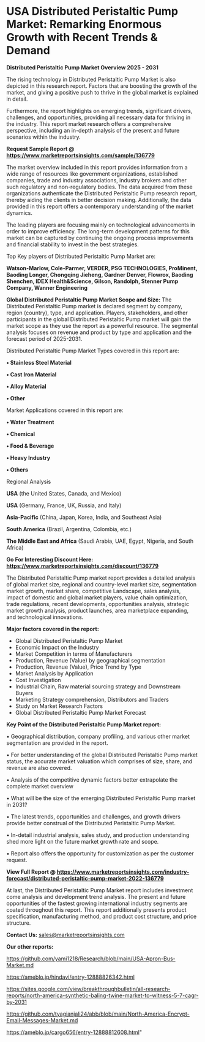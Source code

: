 # USA Distributed Peristaltic Pump Market: Remarking Enormous Growth with Recent Trends & Demand

<Strong> Distributed Peristaltic Pump Market Overview 2025 - 2031</strong>

The rising technology in Distributed Peristaltic Pump Market is also depicted in this research report. Factors that are boosting the growth of the market, and giving a positive push to thrive in the global market is explained in detail.

Furthermore, the report highlights on emerging trends, significant drivers, challenges, and opportunities, providing all necessary data for thriving in the industry. This report market research offers a comprehensive perspective, including an in-depth analysis of the present and future scenarios within the industry.

<strong>Request Sample Report @ <a href=https://www.marketreportsinsights.com/sample/136779>https://www.marketreportsinsights.com/sample/136779</a></strong>

The market overview included in this report provides information from a wide range of resources like government organizations, established companies, trade and industry associations, industry brokers and other such regulatory and non-regulatory bodies. The data acquired from these organizations authenticate the Distributed Peristaltic Pump research report, thereby aiding the clients in better decision making. Additionally, the data provided in this report offers a contemporary understanding of the market dynamics.

The leading players are focusing mainly on technological advancements in order to improve efficiency. The long-term development patterns for this market can be captured by continuing the ongoing process improvements and financial stability to invest in the best strategies.

Top Key players of Distributed Peristaltic Pump Market are:

<strong>Watson-Marlow, Cole-Parmer, VERDER, PSG TECHNOLOGIES, ProMinent, Baoding Longer, Chongqing Jieheng, Gardner Denver, Flowrox, Baoding Shenchen, IDEX Health&Science, Gilson, Randolph, Stenner Pump Company, Wanner Engineering</strong>

<strong><b>Global Distributed Peristaltic Pump Market Scope and Size:</b></strong>
The Distributed Peristaltic Pump market is declared segment by company, region (country), type, and application. Players, stakeholders, and other participants in the global Distributed Peristaltic Pump market will gain the market scope as they use the report as a powerful resource. The segmental analysis focuses on revenue and product by type and application and the forecast period of 2025-2031.

Distributed Peristaltic Pump Market Types covered in this report are:

<strong>• Stainless Steel Material

• Cast Iron Material

• Alloy Material

• Other</strong>

Market Applications covered in this report are:

<strong>• Water Treatment

• Chemical

• Food & Beverage

• Heavy Industry

• Others</strong> 

Regional Analysis

<strong>USA</strong> (the United States, Canada, and Mexico)

<strong>USA</strong> (Germany, France, UK, Russia, and Italy)

<strong>Asia-Pacific</strong> (China, Japan, Korea, India, and Southeast Asia)

<strong>South America</strong> (Brazil, Argentina, Colombia, etc.)

<strong>The Middle East and Africa</strong> (Saudi Arabia, UAE, Egypt, Nigeria, and South Africa)

<strong>Go For Interesting Discount Here: <a href=https://www.marketreportsinsights.com/discount/136779>https://www.marketreportsinsights.com/discount/136779</a></strong>

The Distributed Peristaltic Pump market report provides a detailed analysis of global market size, regional and country-level market size, segmentation market growth, market share, competitive Landscape, sales analysis, impact of domestic and global market players, value chain optimization, trade regulations, recent developments, opportunities analysis, strategic market growth analysis, product launches, area marketplace expanding, and technological innovations.

<strong><b>Major factors covered in the report:</b></strong>
<ul>
  <li>Global Distributed Peristaltic Pump Market </li>
  <li>Economic Impact on the Industry</li>
  <li>Market Competition in terms of Manufacturers</li>
  <li>Production, Revenue (Value) by geographical segmentation</li>
  <li>Production, Revenue (Value), Price Trend by Type</li>
  <li>Market Analysis by Application</li>
  <li>Cost Investigation</li>
  <li>Industrial Chain, Raw material sourcing strategy and Downstream Buyers</li>
  <li>Marketing Strategy comprehension, Distributors and Traders</li>
  <li>Study on Market Research Factors</li>
  <li>Global Distributed Peristaltic Pump Market Forecast</li>
</ul>

<strong><b>Key Point of the Distributed Peristaltic Pump Market report:</b></strong>

• Geographical distribution, company profiling, and various other market segmentation are provided in the report.

• For better understanding of the global Distributed Peristaltic Pump market status, the accurate market valuation which comprises of size, share, and revenue are also covered.

• Analysis of the competitive dynamic factors better extrapolate the complete market overview

• What will be the size of the emerging Distributed Peristaltic Pump market in 2031?

• The latest trends, opportunities and challenges, and growth drivers provide better construal of the Distributed Peristaltic Pump Market.

• In-detail industrial analysis, sales study, and production understanding shed more light on the future market growth rate and scope.

• Report also offers the opportunity for customization as per the customer request.

<strong><b>View Full Report @ <a href=https://www.marketreportsinsights.com/industry-forecast/distributed-peristaltic-pump-market-2022-136779>https://www.marketreportsinsights.com/industry-forecast/distributed-peristaltic-pump-market-2022-136779</a></b></strong>


At last, the Distributed Peristaltic Pump Market report includes investment come analysis and development trend analysis. The present and future opportunities of the fastest growing international industry segments are coated throughout this report. This report additionally presents product specification, manufacturing method, and product cost structure, and price structure.

<strong>Contact Us:</strong>
sales@marketreportsinsights.com

<strong>Our other reports:</strong>

<a href=https://github.com/yami1218/Research/blob/main/USA-Apron-Bus-Market.md>https://github.com/yami1218/Research/blob/main/USA-Apron-Bus-Market.md</a>

<a href=https://ameblo.jp/hindavi/entry-12888826342.html>https://ameblo.jp/hindavi/entry-12888826342.html</a>

<a href=https://sites.google.com/view/breakthroughbulletin/all-research-reports/north-america-synthetic-baling-twine-market-to-witness-5-7-cagr-by-2031>https://sites.google.com/view/breakthroughbulletin/all-research-reports/north-america-synthetic-baling-twine-market-to-witness-5-7-cagr-by-2031</a>

<a href=https://github.com/tyagianjali24/abb/blob/main/North-America-Encrypt-Email-Messages-Market.md>https://github.com/tyagianjali24/abb/blob/main/North-America-Encrypt-Email-Messages-Market.md</a>

<a href=https://ameblo.jp/cargo656/entry-12888812608.html>https://ameblo.jp/cargo656/entry-12888812608.html</a>"
